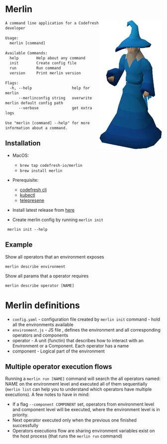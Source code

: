 # Merlin

<img src="https://github.com/codefresh-io/merlin/blob/master/Merlin.png?raw=true" width="200" align="right">

```
A command line application for a Codefresh developer

Usage:
  merlin [command]

Available Commands:
  help        Help about any command
  init        Create config file
  run         Run command
  version     Print merlin version

Flags:
  -h, --help                  help for merlin
      --merlinconfig string   overwrite merlin default config path
      --verbose               get extra logs

Use "merlin [command] --help" for more information about a command.
```

## Installation
* MacOS:
  * `brew tap codefresh-io/merlin`
  * `brew install merlin`

* Prerequisite:
    * [codefresh cli](http://cli.codefresh.io)
    * [kubectl](https://kubernetes.io/docs/tasks/tools/install-kubectl/#install-kubectl)
    * [telepresene](https://github.com/telepresenceio/telepresence)
* Install latest release from [here](https://github.com/codefresh-io/merlin/releases)

* Create merlin config by running `merlin init`
 ```
  merlin init --help
 ```

 ## Example

Show all operators that an environment exposes
```
merlin describe environment
```

Show all params that a operator requires
```
merlin describe operator [NAME]
```

 # Merlin definitions
 * `config.yaml` - configuration file created by `merlin init` command - hold all the environments available
 * `environment.js` - JS file , defines the environment and all corresponding operators and components
 * operator - A unit (functin) that describes how to interact with an Environment or a Component. Each operator has a name
 * component - Logical part of the environment


 ## Multiple operator execution flows
Running a `merlin run [NAME]` command will search the all operators named: NAME on the environment level and executed all of them sequentially (`merlin list` can help you to understand which operators have multiple executions).
A few notes to have in mind:
* If a flag `--component COMPONENT` set, operators from environment level and component level will be executed, where the environment level is in priority.
* Next operator executed only when the previous one finished successfully
* Operators executions flow are sharing environment variables exist on the host process (that runs the `merlin run` command)

